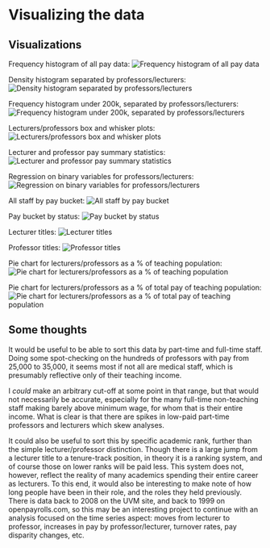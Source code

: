 # Visualizing the data

## Visualizations


Frequency histogram of all pay data:
![Frequency histogram of all pay data](/graphs%20and%20tables/freq%20histogram%20all%20data.svg)

Density histogram separated by professors/lecturers:
![Density histogram separated by professors/lecturers](/graphs%20and%20tables/density%20histogram%20separated.svg)

Frequency histogram under 200k, separated by professors/lecturers:
![Frequency histogram under 200k, separated by professors/lecturers](/graphs%20and%20tables/freq%20histogram%20separated%20under%20200k.svg)

Lecturers/professors box and whisker plots:
![Lecturers/professors box and whisker plots](/graphs%20and%20tables/lect%20prof%20box%20and%20whisker%20plots.svg)

Lecturer and professor pay summary statistics:
![Lecturer and professor pay summary statistics](/graphs%20and%20tables/univar%20results%20prof_pay%20lect_pay.png)

Regression on binary variables for professors/lecturers:
![Regression on binary variables for professors/lecturers](/graphs%20and%20tables/pay%20is_prof%20is_lect%20regression.png)

All staff by pay bucket:
![All staff by pay bucket](/graphs%20and%20tables/pie%20staff%20by%20pay%20bucket.svg)

Pay bucket by status:
![Pay bucket by status](/graphs%20and%20tables/pay%20bucket%20by%20status.svg)

Lecturer titles:
![Lecturer titles](/graphs%20and%20tables/lecturers%20tabulated.png)

Professor titles:
![Professor titles](/graphs%20and%20tables/professors%20tabulated.png)

Pie chart for lecturers/professors as a % of teaching population:
![Pie chart for lecturers/professors as a % of teaching population](/graphs%20and%20tables/pie%20percent%20of%20teaching%20pop.svg)

Pie chart for lecturers/professors as a % of total pay of teaching population:
![Pie chart for lecturers/professors as a % of total pay of teaching population](/graphs%20and%20tables/pie%20percent%20of%20pay.svg)

## Some thoughts

It would be useful to be able to sort this data by part-time and full-time staff. Doing some spot-checking on the hundreds of professors with pay from 25,000 to 35,000, it seems most if not all are medical staff, which is presumably reflective only of their teaching income. 

I _could_ make an arbitrary cut-off at some point in that range, but that would not necessarily be accurate, especially for the many full-time non-teaching staff making barely above minimum wage, for whom that is their entire income. What is clear is that there are spikes in low-paid part-time professors and lecturers which skew analyses.

It could also be useful to sort this by specific academic rank, further than the simple lecturer/professor distinction. Though there is a large jump from a lecturer title to a tenure-track position, in theory it is a ranking system, and of course those on lower ranks will be paid less. This system does not, however, reflect the reality of many academics spending their entire career as lecturers. To this end, it would also be interesting to make note of how long people have been in their role, and the roles they held previously. There is data back to 2008 on the UVM site, and back to 1999 on openpayrolls.com, so this may be an interesting project to continue with an analysis focused on the time series aspect: moves from lecturer to professor, increases in pay by professor/lecturer, turnover rates, pay disparity changes, etc.